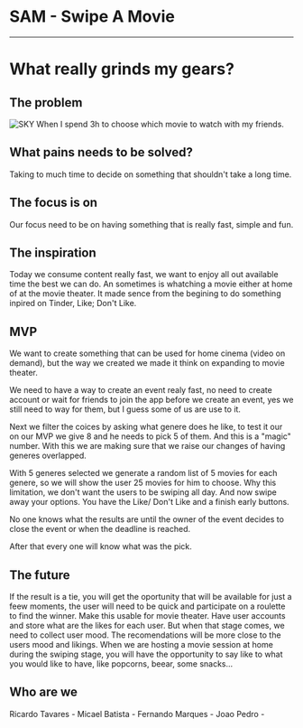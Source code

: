 # SAM - Swipe A Movie
---
# What really grinds my gears?

## The problem
![SKY](https://corporate.sky.com/file.axd?pointerid=8d70e59f38a849d8bb4bca854ca1c7dd)
When I spend 3h to choose which movie to watch with my friends.


## What pains needs to be solved?

Taking to much time to decide on something that shouldn't take a long time.


## The focus is on

Our focus need to be on having something that is really fast, simple and fun.


## The inspiration

Today we consume content really fast, we want to enjoy all out available time the best we can do. An sometimes is whatching a movie either at home of at the movie theater.
It made sence from the begining to do something inpired on Tinder, Like; Don't Like.


## MVP

We want to create something that can be used for home cinema (video on demand), but the way we created we made it think on expanding to movie theater.

We need to have a way to create an event realy fast, no need to create account or wait for friends to join the app before we create an event, yes we still need to way for them, but I guess some of us are use to it.

Next we filter the coices by asking what genere does he like, to test it our on our MVP we give 8 and he needs to pick 5 of them. And this is a "magic" number. With this we are making sure that we raise our changes of having generes overlapped.

With 5 generes selected we generate a random list of 5 movies for each genere, so we will show the user 25 movies for him to choose. Why this limitation, we don't want the users to be swiping all day. And now swipe away your options. You have the Like/ Don't Like and a finish early buttons.

No one knows what the results are until the owner of the event decides to close the event or when the deadline is reached.

After that every one will know what was the pick.


## The future

If the result is a tie, you will get the oportunity that will be available for just a feew moments, the user will need to be quick and participate on a roulette to find the winner.
Make this usable for movie theater.
Have user accounts and store what are the likes for each user. But when that stage comes, we need to collect user mood.
The recomendations will be more close to the users mood and likings.
When we are hosting a movie session at home during the swiping stage, you will have the opportunity to say like to what you would like to have, like popcorns, beear, some snacks...


## Who are we

Ricardo Tavares -
Micael Batista -
Fernando Marques -
Joao Pedro -
